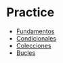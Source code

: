 # Practice

- [Fundamentos](basics.md)
- [Condicionales](conditions.md)
- [Colecciones](arrays.md)
- [Bucles](loops.md)
